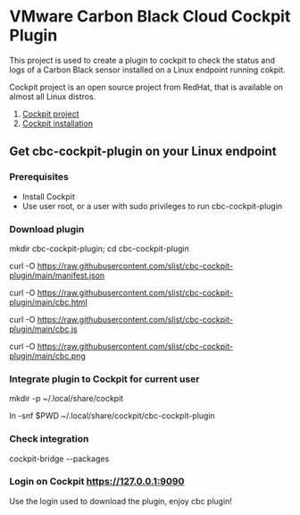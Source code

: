 # VMware Carbon Black Cloud Cockpit Plugin

This project is used to create a plugin to cockpit to check the status and logs of a Carbon Black sensor installed on a Linux endpoint running cokpit.

Cockpit project is an open source project from RedHat, that is available on almost all Linux distros.
1. [Cockpit project](https://cockpit-project.org/)
1. [Cockpit installation](https://cockpit-project.org/running.html)

## Get cbc-cockpit-plugin on your Linux endpoint
### Prerequisites

* Install Cockpit
* Use user root, or a user with sudo privileges to run cbc-cockpit-plugin

### Download plugin

mkdir cbc-cockpit-plugin; cd cbc-cockpit-plugin

curl -O https://raw.githubusercontent.com/slist/cbc-cockpit-plugin/main/manifest.json

curl -O https://raw.githubusercontent.com/slist/cbc-cockpit-plugin/main/cbc.html

curl -O https://raw.githubusercontent.com/slist/cbc-cockpit-plugin/main/cbc.js

curl -O https://raw.githubusercontent.com/slist/cbc-cockpit-plugin/main/cbc.png

### Integrate plugin to Cockpit for current user

mkdir -p ~/.local/share/cockpit

ln -snf $PWD ~/.local/share/cockpit/cbc-cockpit-plugin

### Check integration

cockpit-bridge --packages

### Login on Cockpit https://127.0.0.1:9090

Use the login used to download the plugin, enjoy cbc plugin!
